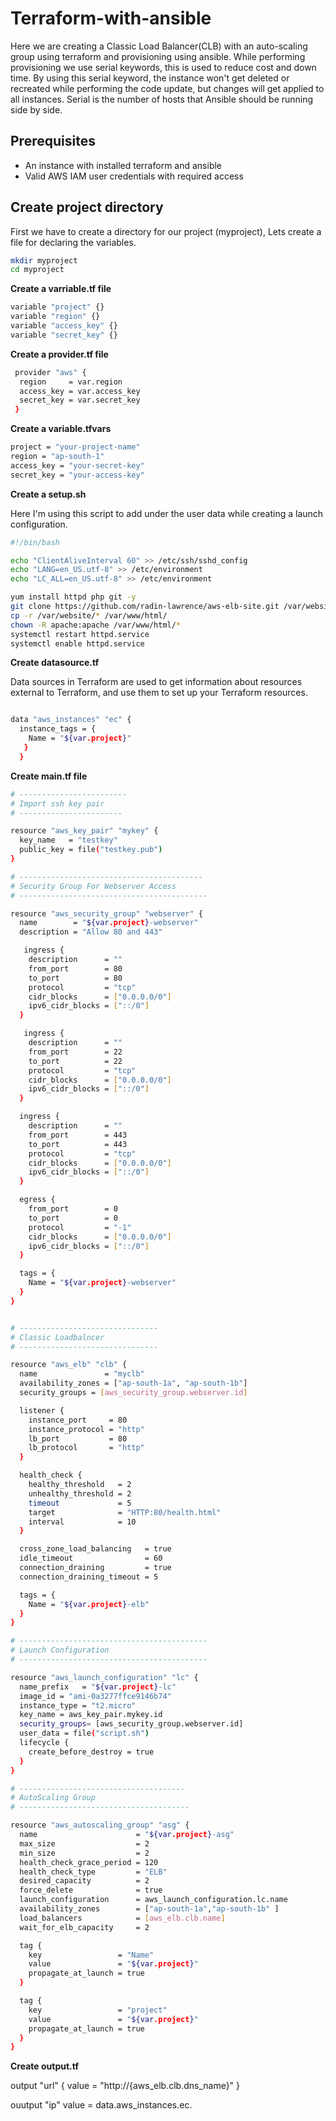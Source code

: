 # Terraform-with-ansible

Here we are creating a Classic Load Balancer(CLB) with an auto-scaling group using terraform and provisioning using ansible. While performing provisioning we use serial keywords, this is used to reduce cost and down time. By using this serial keyword, the instance won't get deleted or recreated while performing the code update, but changes will get applied to all instances. Serial is the number of hosts that Ansible should be running side by side.

## Prerequisites

- An instance with installed terraform and ansible
- Valid AWS IAM user credentials with required access

## Create project directory

First we have to create a directory for our project (myproject), Lets create a file for declaring the variables.

```bash
mkdir myproject
cd myproject
```

**Create a varriable.tf file**

```bash
variable "project" {}
variable "region" {}
variable "access_key" {}
variable "secret_key" {}
```

**Create a provider.tf file**

```bash
 provider "aws" {
  region     = var.region
  access_key = var.access_key
  secret_key = var.secret_key
 }
 ```
 
 **Create a variable.tfvars**
 
 ```bash
 project = "your-project-name"
region = "ap-south-1"
access_key = "your-secret-key"
secret_key = "your-access-key"
```

**Create a setup.sh**

Here I'm using this script to add under the user data while creating a launch configuration.
```bash
#!/bin/bash

echo "ClientAliveInterval 60" >> /etc/ssh/sshd_config
echo "LANG=en_US.utf-8" >> /etc/environment
echo "LC_ALL=en_US.utf-8" >> /etc/environment

yum install httpd php git -y
git clone https://github.com/radin-lawrence/aws-elb-site.git /var/website/
cp -r /var/website/* /var/www/html/
chown -R apache:apache /var/www/html/*
systemctl restart httpd.service
systemctl enable httpd.service

```

**Create datasource.tf**


Data sources in Terraform are used to get information about resources external to Terraform, and use them to set up your Terraform resources.

```bash

data "aws_instances" "ec" {
  instance_tags = {
    Name = "${var.project}"
   }
  }
```
**Create main.tf file**

```bash
# ------------------------
# Import ssh key pair
# -----------------------

resource "aws_key_pair" "mykey" {
  key_name   = "testkey"
  public_key = file("testkey.pub")
}

# -----------------------------------------
# Security Group For Webserver Access
# ------------------------------------------

resource "aws_security_group" "webserver" {
  name        = "${var.project}-webserver"
  description = "Allow 80 and 443"

   ingress {
    description      = ""
    from_port        = 80
    to_port          = 80
    protocol         = "tcp"
    cidr_blocks      = ["0.0.0.0/0"]
    ipv6_cidr_blocks = ["::/0"]
  }

   ingress {
    description      = ""
    from_port        = 22
    to_port          = 22
    protocol         = "tcp"
    cidr_blocks      = ["0.0.0.0/0"]
    ipv6_cidr_blocks = ["::/0"]
  }

  ingress {
    description      = ""
    from_port        = 443
    to_port          = 443
    protocol         = "tcp"
    cidr_blocks      = ["0.0.0.0/0"]
    ipv6_cidr_blocks = ["::/0"]
  }

  egress {
    from_port        = 0
    to_port          = 0
    protocol         = "-1"
    cidr_blocks      = ["0.0.0.0/0"]
    ipv6_cidr_blocks = ["::/0"]
  }

  tags = {
    Name = "${var.project}-webserver"
  }
}


# -------------------------------
# Classic Loadbalncer
# -------------------------------

resource "aws_elb" "clb" {
  name               = "myclb"
  availability_zones = ["ap-south-1a", "ap-south-1b"]
  security_groups = [aws_security_group.webserver.id]

  listener {
    instance_port     = 80
    instance_protocol = "http"
    lb_port           = 80
    lb_protocol       = "http"
  }

  health_check {
    healthy_threshold   = 2
    unhealthy_threshold = 2
    timeout             = 5
    target              = "HTTP:80/health.html"
    interval            = 10
  }

  cross_zone_load_balancing   = true
  idle_timeout                = 60
  connection_draining         = true
  connection_draining_timeout = 5

  tags = {
    Name = "${var.project}-elb"
  }
}

# ------------------------------------------
# Launch Configuration
# ------------------------------------------

resource "aws_launch_configuration" "lc" {
  name_prefix   = "${var.project}-lc"
  image_id = "ami-0a3277ffce9146b74"
  instance_type = "t2.micro"
  key_name = aws_key_pair.mykey.id
  security_groups= [aws_security_group.webserver.id]
  user_data = file("script.sh")
  lifecycle {
    create_before_destroy = true
  }
}

# -------------------------------------
# AutoScaling Group
# --------------------------------------

resource "aws_autoscaling_group" "asg" {
  name                      = "${var.project}-asg"
  max_size                  = 2
  min_size                  = 2
  health_check_grace_period = 120
  health_check_type         = "ELB"
  desired_capacity          = 2
  force_delete              = true
  launch_configuration      = aws_launch_configuration.lc.name
  availability_zones        = ["ap-south-1a","ap-south-1b" ]
  load_balancers            = [aws_elb.clb.name]
  wait_for_elb_capacity     = 2

  tag {
    key                 = "Name"
    value               = "${var.project}"
    propagate_at_launch = true
  }

  tag {
    key                 = "project"
    value               = "${var.project}"
    propagate_at_launch = true
  }
}


```
**Create output.tf**

output "url" {
  value = "http://{aws_elb.clb.dns_name}"
 }
 
 ouutput "ip"
   value = data.aws_instances.ec.



